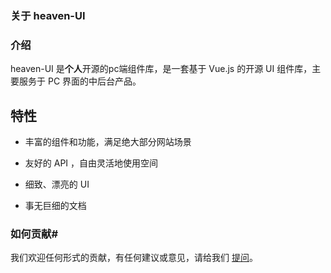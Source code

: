 ### 关于 heaven-UI


### 介绍


heaven-UI 是**个人**开源的pc端组件库，是一套基于 Vue.js 的开源 UI 组件库，主要服务于 PC 界面的中后台产品。

<InArticleAdsense
    class="adsbygoogle"
    style="display:block; text-align:center;"
    data-full-width-responsive="true"
    data-ad-format='auto'
    data-ad-client="ca-pub-7979174285252748"
    data-ad-slot="2903739942">
</InArticleAdsense>

## 特性

- 丰富的组件和功能，满足绝大部分网站场景

- 友好的 API ，自由灵活地使用空间

- 细致、漂亮的 UI

- 事无巨细的文档

  





### 如何贡献#
我们欢迎任何形式的贡献，有任何建议或意见，请给我们 [提问](https://github.com/hujinbin/Heaven-UI/issues)。